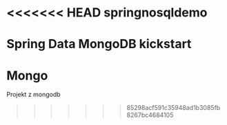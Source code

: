 <<<<<<< HEAD
springnosqldemo
===============

Spring Data MongoDB kickstart
=======
# Mongo
Projekt z mongodb
>>>>>>> 85298acf591c35948ad1b3085fb8267bc4684105
